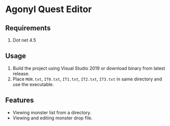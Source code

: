 # Agonyl Quest Editor

Requirements
------------
1. Dot net 4.5

Usage
------
1. Build the project using Visual Studio 2019 or download binary from latest release.
2. Place `MON.txt`, `IT0.txt`, `IT1.txt`, `IT2.txt`, `IT3.txt` in same directory  and use the executable.

Features
--------
* Viewing monster list from a directory.
* Viewing and editing monster drop file.
